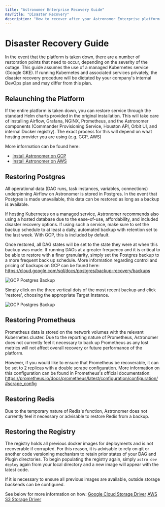 ```yaml
---
title: "Astronomer Enterprise Recovery Guide"
navTitle: "Disaster Recovery"
description: "How to recover after your Astronomer Enterprise platform is taken down."
---
```


# Disaster Recovery Guide

In the event that the platform is taken down, there are a number of restoration points that need to occur, depending on the severity of the outage. This guide assumes the use of a managed Kubernetes service (Google GKE). If running Kubernetes and associated services privately, the disaster recovery procedure will be dictated by your company's internal DevOps plan and may differ from this plan.

## Relaunching the Platform

If the entire platform is taken down, you can restore service through the standard Helm charts provided in the original installation. This will take care of installing Airflow, Grafana, NGINX, Prometheus, and the Astronomer components (Commander Provisioning Service, Houston API, Orbit UI, and internal Docker registry). The exact process for this will depend on what hosting provider you are using (e.g. GCP, AWS)

More information can be found here:
- [Install Astronomer on GCP](/docs/ee-installation-gke/)
- [Install Astronomer on AWS](/docs/enterprise/v0.13/install/aws/install-aws-standard/)

## Restoring Postgres

All operational data (DAG runs, task instances, variables, connections) underpinning Airflow on Astronomer is stored in Postgres. In the event that Postgres is made unavailable, this data can be restored as long as a backup is available.

If hosting Kubernetes on a managed service, Astronomer recommends also using a hosted database due to the ease-of-use, affordability, and included disaster recovery options. If using such a service, make sure to set the backup schedule to at least a daily, automated backup with retention set to the last week. With GCP, this is included by default.

Once restored, all DAG states will be set to the state they were at when this backup was made. If running DAGs at a greater frequency and it is critical to be able to restore with a finer granularity, simply set the Postgres backup to a more frequent back up schedule. More information regarding control and pricing of backups on GCP can be found here: https://cloud.google.com/sql/docs/postgres/backup-recovery/backups

![GCP Postgres Backup](https://assets.astronomer.io/website/img/guides/disaster-recovery-guide/gcp-postgres-backup.png)

Simply click on the three vertical dots of the most recent backup and click 'restore', choosing the appropriate Target Instance.

![GCP Postgres Backup](https://assets.astronomer.io/website/img/guides/disaster-recovery-guide/gcp-postgres-restore.png)

## Restoring Prometheus

Prometheus data is stored on the network volumes with the relevant Kubernetes cluster. Due to the reporting nature of Prometheus, Astronomer does not currently feel it necessary to back up Prometheus as any lost metrics will not affect overall recovery or future performance of the platform.

However, if you would like to ensure that Prometheus be recoverable, it can be set to 2 replicas with a double scrape configuration. More information on this configuration can be found in Prometheus's official documentation: https://prometheus.io/docs/prometheus/latest/configuration/configuration/#scrape_config

## Restoring Redis

Due to the temporary nature of Redis's function, Astronomer does not currently feel it necessary or advisable to restore Redis from a backup.

## Restoring the Registry

The registry holds all previous docker images for deployments and is not recoverable if corrupted. For this reason, it is advisable to rely on git or another code versioning mechanism to retain prior states of your DAG and Plugin directories. To begin populating the registry again, simply `astro dev deploy` again from your local directory and a new image will appear with the latest code.

If it is necessary to ensure all previous images are available, outside storage backends can be configured.

See below for more information on how:
[Google Cloud Storage Driver](https://docs.docker.com/registry/storage-drivers/gcs/)
[AWS S3 Storage Driver](https://docs.docker.com/registry/storage-drivers/s3/)
